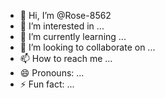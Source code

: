 - 👋 Hi, I’m @Rose-8562
- 👀 I’m interested in ...
- 🌱 I’m currently learning ...
- 💞️ I’m looking to collaborate on ...
- 📫 How to reach me ...
- 😄 Pronouns: ...
- ⚡ Fun fact: ...

<!---
Rose-8562/Rose-8562 is a ✨ special ✨ repository because its `README.md` (this file) appears on your GitHub profile.
You can click the Preview link to take a look at your changes.
--->
